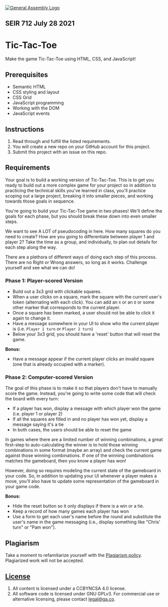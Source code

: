 [![General Assembly Logo](https://camo.githubusercontent.com/1a91b05b8f4d44b5bbfb83abac2b0996d8e26c92/687474703a2f2f692e696d6775722e636f6d2f6b6538555354712e706e67)](https://generalassemb.ly/education/web-development-immersive)

## SEIR 712 July 28 2021

# Tic-Tac-Toe

Make the game Tic-Tac-Toe using HTML, CSS, and JavaScript!

## Prerequisites

- Semantic HTML
- CSS styling and layout
- CSS Grid
- JavaScript programming
- Working with the DOM
- JavaScript events

## Instructions

1. Read through and fulfill the listed requirements.
1. You will create a new repo on your GitHub account for this project.
1. Submit this project with an issue on this repo.

## Requirements

Your goal is to build a working version of Tic-Tac-Toe. This is to get you ready
to build out a more complex game for your project so in addition to practicing
the technical skills you've learned in class, you'll practice scoping out a
large project, breaking it into smaller pieces, and working towards those goals
in sequence.

You're going to build your Tic-Tac-Toe game in two phases! We'll define the
goals for each phase, but you should break these down into even smaller steps.


We want to see A LOT of pseudocoding in here. How many squares do you need to create? How are you going to differentiate between player 1 and player 2? Take the time as a group, and individually, to plan out details for each step along the way. 

There are a plethora of different ways of doing each step of this process. There are no Right or Wrong answers, so long as it works. Challenge yourself and see what we can do!


### Phase 1: Player-scored Version

- Build out a 3x3 grid with clickable squares.
- When a user clicks on a square, mark the square with the current user's token
  (alternating with each click). You can add an `X` or an `O` or some other
  marker that corresponds to the current player.
- Once a square has been marked, a user should not be able to click it again to
  change it.
- Have a message somewhere in your UI to show who the current player is (i.e.
  `Player 1 turn` or `Player 2 turn`)
- Below your 3x3 grid, you should have a 'reset' button that will reset the
  game.

**Bonus:**

- Have a message appear if the current player clicks an invalid square (one that
  is already occupied with a marker).

### Phase 2: Computer-scored Version

The goal of this phase is to make it so that players don't have to manually
score the game. Instead, you're going to write some code that will check the
board with every turn:

- If a player has won, display a message with which player won the game (i.e.
  player 1 or player 2)
- If all the squares are filled in and no player has won yet, display a message
  saying it's a tie
- In both cases, the users should be able to reset the game

In games where there are a limited number of winning combinations, a great
first-step to auto-calculating the winner is to hold those winning combinations
in some format (maybe an array) and check the current game against those winning
combinations. If one of the winning combinations matches the gameboard, then you
know a player has won!

However, doing so requires modeling the current state of the gameboard in your
code. So, in addition to updating your UI whenever a player makes a move, you'll
also have to update some representation of the gameboard in your game code.

**Bonus:**

- Hide the reset button so it only displays if there is a win or a tie.
- Keep a record of how many games each player has won
- Use a form to get each user's name before the round and substitute the user's
  name in the game messaging (i.e., display something like "Chris' turn" or "Pam
  won").

## Plagiarism

Take a moment to refamiliarize yourself with the
[Plagiarism policy](https://git.generalassemb.ly/DC-WDI/Administrative/blob/master/plagiarism.md).
Plagiarized work will not be accepted.

## [License](LICENSE)

1.  All content is licensed under a CC­BY­NC­SA 4.0 license.
1.  All software code is licensed under GNU GPLv3. For commercial use or
    alternative licensing, please contact legal@ga.co.
